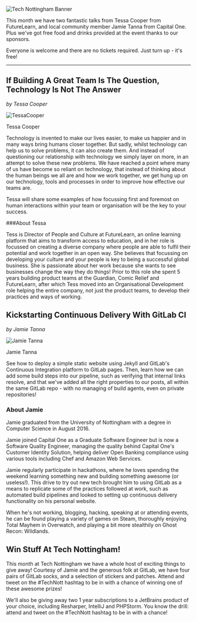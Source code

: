 ![Tech Nottingham Banner](https://static1.squarespace.com/static/53428a5fe4b0fa0c16894821/t/5bc0a40b0852293cf200d40c/1539351625736/Tech-Nott-banner-Nov-2018.png?format=500w)

This month we have two fantastic talks from Tessa Cooper from FutureLearn, and local community member Jamie Tanna from Capital One. Plus we've got free food and drinks provided at the event thanks to our sponsors.

Everyone is welcome and there are no tickets required. Just turn up - it's free!
<hr />

## If Building A Great Team Is The Question, Technology Is Not The Answer
_by Tessa Cooper_

![TessaCooper](https://static1.squarespace.com/static/53428a5fe4b0fa0c16894821/t/5bc0a53571c10bb81a0cff6b/1539351869183/tessa.png?format=200w)

Tessa Cooper

Technology is invented to make our lives easier, to make us happier and in many ways bring humans closer together. But sadly, whilst technology can help us to solve problems, it can also create them. And instead of questioning our relationship with technology we simply layer on more, in an attempt to solve these new problems. We have reached a point where many of us have become so reliant on technology, that instead of thinking about the human beings we all are and how we work together, we get hung up on our technology, tools and processes in order to improve how effective our teams are. 

Tessa will share some examples of how focussing first and foremost on human interactions within your team or organisation will be the key to your success.

###About Tessa

Tess is Director of People and Culture at FutureLearn, an online learning platform that aims to transform access to education, and in her role is focussed on creating a diverse company where people are able to fulfil their potential and work together in an open way. She believes that focussing on developing your culture and your people is key to being a successful global business. She is passionate about her work because she wants to see businesses change the way they do things! Prior to this role she spent 5 years building product teams at the Guardian, Comic Relief and FutureLearn, after which Tess moved into an Organisational Development role helping the entire company, not just the product teams, to develop their practices and ways of working. 

## Kickstarting Continuous Delivery With GitLab CI
_by Jamie Tanna_

![Jamie Tanna](https://static1.squarespace.com/static/53428a5fe4b0fa0c16894821/t/5bc0a7ea104c7bc0b2264adc/1539352565885/jamie.png?format=200w)

Jamie Tanna

See how to deploy a simple static website using Jekyll and GitLab's Continuous Integration platform to GitLab pages. Then, learn how we can add some build steps into our pipeline, such as verifying that internal links resolve, and that we've added all the right properties to our posts, all within the same GitLab repo - with no managing of build agents, even on private repositories!

### About Jamie
Jamie graduated from the University of Nottingham with a degree in Computer Science in August 2016.

Jamie joined Capital One as a Graduate Software Engineer but is now a Software Quality Engineer, managing the quality behind Capital One's Customer Identity Solution, helping deliver Open Banking compliance using various tools including Chef and Amazon Web Services. 

Jamie regularly participate in hackathons, where he loves spending the weekend learning something new and building something awesome (or useless!). This drive to try out new tech brought him to using GitLab as a means to replicate some of the practices followed at work, such as automated build pipelines and looked to setting up continuous delivery functionality on his personal website.

When he's not working, blogging, hacking, speaking at or attending events, he can be found playing a variety of games on Steam, thoroughly enjoying Total Mayhem in Overwatch, and playing a bit more stealthily on Ghost Recon: Wildlands.

## Win Stuff At Tech Nottingham!

This month at Tech Nottingham we have a whole host of exciting things to give away! Courtesy of Jamie and the generous folk at GitLab, we have four pairs of GitLab socks, and a selection of stickers and patches. Attend and tweet on the #TechNott hashtag to be in with a chance of winning one of these awesome prizes!

We'll also be giving away two 1 year subscriptions to a JetBrains product of your choice, including Resharper, IntelliJ and PHPStorm. You know the drill: attend and tweet on the #TechNott hashtag to be in with a chance!
